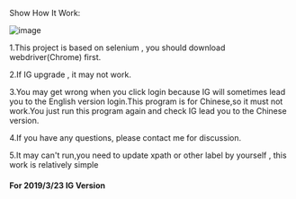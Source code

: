 Show How It Work:

![image](https://github.com/arleigh418/Automatic-IG-Like/blob/master/example/example.gif)






1.This project is based on selenium , you should download webdriver(Chrome) first.

2.If IG upgrade , it may not work.

3.You may get wrong when you click login because IG will sometimes lead you to the English version login.This program is for Chinese,so it must not work.You just run this program again and check IG lead you to the Chinese version.

4.If you have any questions, please contact me for discussion.

5.It may can't run,you need to update xpath or other label by yourself , this work is relatively simple

#### For 2019/3/23 IG Version
